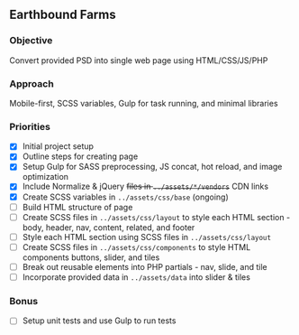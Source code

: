 ## Earthbound Farms

### Objective
Convert provided PSD into single web page using HTML/CSS/JS/PHP

### Approach
Mobile-first, SCSS variables, Gulp for task running, and minimal libraries

### Priorities
- [x] Initial project setup
- [x] Outline steps for creating page
- [x] Setup Gulp for SASS preprocessing, JS concat, hot reload, and image optimization
- [x] Include Normalize & jQuery ~~files in `../assets/*/vendors`~~ CDN links
- [x] Create SCSS variables in `../assets/css/base` (ongoing)
- [ ] Build HTML structure of page
- [ ] Create SCSS files in `../assets/css/layout` to style each HTML section - body, header, nav, content, related, and footer
- [ ] Style each HTML section using SCSS files in `../assets/css/layout`
- [ ] Create SCSS files in `../assets/css/components` to style HTML components buttons, slider, and tiles
- [ ] Break out reusable elements into PHP partials - nav, slide, and tile
- [ ] Incorporate provided data in `../assets/data` into slider & tiles

### Bonus
- [ ] Setup unit tests and use Gulp to run tests
